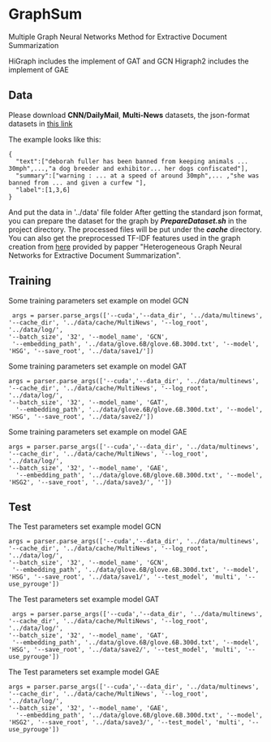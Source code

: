 # GraphSum
Multiple Graph Neural Networks Method  for Extractive Document Summarization

HiGraph includes the implement of GAT and GCN
Higraph2 includes the implement of GAE

## Data

Please download **CNN/DailyMail**, **Multi-News** datasets, the json-format datasets in [this link](https://drive.google.com/open?id=1JW033KefyyoYUKUFj6GqeBFZSHjksTfr)

The example looks like this:

```
{
  "text":["deborah fuller has been banned from keeping animals ... 30mph",...,"a dog breeder and exhibitor... her dogs confiscated"],
  "summary":["warning : ... at a speed of around 30mph",... ,"she was banned from ... and given a curfew "],
  "label":[1,3,6]
}
```
And put the data in '../data' file folder
After getting the standard json format, you can prepare the dataset for the graph by ***PrepareDataset.sh*** in the project directory. The processed files will be put under the ***cache*** directory.
You can also get the preprocessed TF-IDF features used in the graph creation from [here](https://drive.google.com/open?id=1oIYBwmrB9_alzvNDBtsMENKHthE9SW9z) provided by papper "Heterogeneous Graph Neural Networks for Extractive Document Summarization".


## Training

Some training parameters set example on model GCN

```
 args = parser.parse_args(['--cuda','--data_dir', '../data/multinews', '--cache_dir', '../data/cache/MultiNews', '--log_root', '../data/log/',
'--batch_size', '32', '--model_name', 'GCN',
 '--embedding_path', '../data/glove.6B/glove.6B.300d.txt', '--model', 'HSG', '--save_root', '../data/save1/'])

```

Some training parameters set example on model GAT
```
args = parser.parse_args(['--cuda','--data_dir', '../data/multinews', '--cache_dir', '../data/cache/MultiNews', '--log_root', '../data/log/',
'--batch_size', '32', '--model_name', 'GAT',
  '--embedding_path', '../data/glove.6B/glove.6B.300d.txt', '--model', 'HSG', '--save_root', '../data/save2/'])
```

Some training parameters set example on model GAE
```
args = parser.parse_args(['--cuda','--data_dir', '../data/multinews', '--cache_dir', '../data/cache/MultiNews', '--log_root', '../data/log/',
'--batch_size', '32', '--model_name', 'GAE',
  '--embedding_path', '../data/glove.6B/glove.6B.300d.txt', '--model', 'HSG2', '--save_root', '../data/save3/', ''])
```

## Test

The Test parameters set example model GCN

```
args = parser.parse_args(['--cuda','--data_dir', '../data/multinews', '--cache_dir', '../data/cache/MultiNews', '--log_root', '../data/log/',
'--batch_size', '32', '--model_name', 'GCN',
 '--embedding_path', '../data/glove.6B/glove.6B.300d.txt', '--model', 'HSG', '--save_root', '../data/save1/', '--test_model', 'multi', '--use_pyrouge'])
```

The Test parameters set example model GAT

```
 args = parser.parse_args(['--cuda','--data_dir', '../data/multinews', '--cache_dir', '../data/cache/MultiNews', '--log_root', '../data/log/',
'--batch_size', '32', '--model_name', 'GAT',
 '--embedding_path', '../data/glove.6B/glove.6B.300d.txt', '--model', 'HSG', '--save_root', '../data/save2/', '--test_model', 'multi', '--use_pyrouge'])
```

The Test parameters set example model GAE

```
args = parser.parse_args(['--cuda','--data_dir', '../data/multinews', '--cache_dir', '../data/cache/MultiNews', '--log_root', '../data/log/',
'--batch_size', '32', '--model_name', 'GAE',
  '--embedding_path', '../data/glove.6B/glove.6B.300d.txt', '--model', 'HSG2', '--save_root', '../data/save3/', '--test_model', 'multi', '--use_pyrouge'])
```